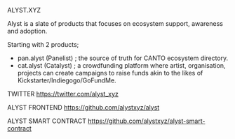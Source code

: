 ALYST.XYZ

Alyst is a slate of products that focuses on ecosystem support, awareness and adoption. 

Starting with 2 products;
- pan.alyst (Panelist) ; the source of truth for CANTO ecosystem directory. 
- cat.alyst (Catalyst) ; a crowdfunding platform where artist, organisation, projects can create campaigns to raise 
                         funds akin to the likes of Kickstarter/Indiegogo/GoFundMe.


TWITTER
https://twitter.com/alyst_xyz

ALYST FRONTEND
https://github.com/alystxyz/alyst


ALYST SMART CONTRACT 
https://github.com/alystxyz/alyst-smart-contract
